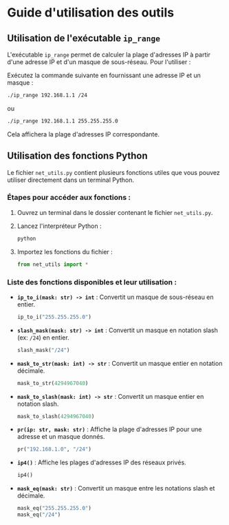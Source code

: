 # Guide d'utilisation des outils

## Utilisation de l'exécutable `ip_range`

L'exécutable `ip_range` permet de calculer la plage d'adresses IP à partir d'une adresse IP et d'un masque de sous-réseau. Pour l'utiliser :

Exécutez la commande suivante en fournissant une adresse IP et un masque :
   ```bash
   ./ip_range 192.168.1.1 /24
   ```
   ou
   ```bash
   ./ip_range 192.168.1.1 255.255.255.0
   ```

Cela affichera la plage d'adresses IP correspondante.

## Utilisation des fonctions Python

Le fichier `net_utils.py` contient plusieurs fonctions utiles que vous pouvez utiliser directement dans un terminal Python.

### Étapes pour accéder aux fonctions :

1. Ouvrez un terminal dans le dossier contenant le fichier `net_utils.py`.

1. Lancez l'interpréteur Python :
   ```bash
   python
   ```

3. Importez les fonctions du fichier :
   ```python
   from net_utils import *
   ```

### Liste des fonctions disponibles et leur utilisation :

- **`ip_to_i(mask: str) -> int`** : Convertit un masque de sous-réseau en entier.
  ```python
  ip_to_i("255.255.255.0")
  ```

- **`slash_mask(mask: str) -> int`** : Convertit un masque en notation slash (ex: `/24`) en entier.
  ```python
  slash_mask("/24")
  ```

- **`mask_to_str(mask: int) -> str`** : Convertit un masque entier en notation décimale.
  ```python
  mask_to_str(4294967040)
  ```

- **`mask_to_slash(mask: int) -> str`** : Convertit un masque entier en notation slash.
  ```python
  mask_to_slash(4294967040)
  ```

- **`pr(ip: str, mask: str)`** : Affiche la plage d'adresses IP pour une adresse et un masque donnés.
  ```python
  pr("192.168.1.0", "/24")
  ```

- **`ip4()`** : Affiche les plages d'adresses IP des réseaux privés.
  ```python
  ip4()
  ```

- **`mask_eq(mask: str)`** : Convertit un masque entre les notations slash et décimale.
  ```python
  mask_eq("255.255.255.0")
  mask_eq("/24")
  ```
